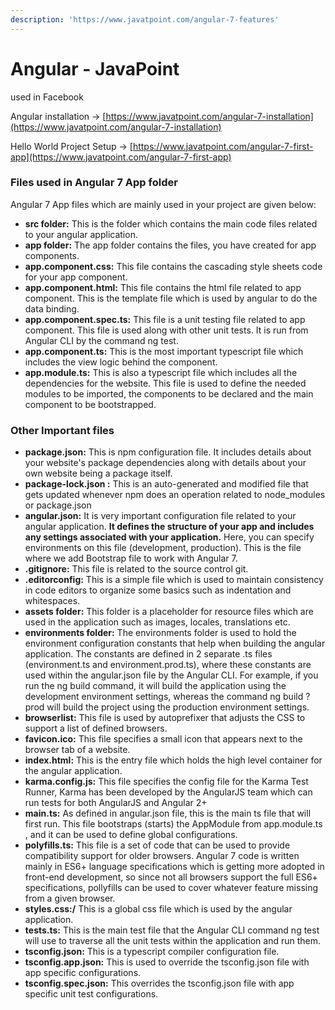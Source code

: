 ```yaml
---
description: 'https://www.javatpoint.com/angular-7-features'
---
```


# Angular - JavaPoint

used in Facebook

Angular installation -&gt; [https://www.javatpoint.com/angular-7-installation](https://www.javatpoint.com/angular-7-installation)

Hello World Project Setup -&gt; [https://www.javatpoint.com/angular-7-first-app](https://www.javatpoint.com/angular-7-first-app)



### Files used in Angular 7 App folder

Angular 7 App files which are mainly used in your project are given below:

* **src folder:** This is the folder which contains the main code files related to your angular application.
* **app folder:** The app folder contains the files, you have created for app components.
* **app.component.css:** This file contains the cascading style sheets code for your app component.
* **app.component.html:** This file contains the html file related to app component. This is the template file which is used by angular to do the data binding.
* **app.component.spec.ts:** This file is a unit testing file related to app component. This file is used along with other unit tests. It is run from Angular CLI by the command ng test.
* **app.component.ts:** This is the most important typescript file which includes the view logic behind the component.
* **app.module.ts:** This is also a typescript file which includes all the dependencies for the website. This file is used to define the needed modules to be imported, the components to be declared and the main component to be bootstrapped.



### Other Important files

* **package.json:** This is npm configuration file. It includes details about your website's package dependencies along with details about your own website being a package itself.
* **package-lock.json :** This is an auto-generated and modified file that gets updated whenever npm does an operation related to node\_modules or package.json
* **angular.json:** It is very important configuration file related to your angular application. **It defines the structure of your app and includes any settings associated with your application.** Here, you can specify environments on this file \(development, production\). This is the file where we add Bootstrap file to work with Angular 7.
* **.gitignore:** This file is related to the source control git.
* **.editorconfig:** This is a simple file which is used to maintain consistency in code editors to organize some basics such as indentation and whitespaces.
* **assets folder:** This folder is a placeholder for resource files which are used in the application such as images, locales, translations etc.
* **environments folder:** The environments folder is used to hold the environment configuration constants that help when building the angular application. The constants are defined in 2 separate .ts files \(environment.ts and environment.prod.ts\), where these constants are used within the angular.json file by the Angular CLI. For example, if you run the ng build command, it will build the application using the development environment settings, whereas the command ng build ?prod will build the project using the production environment settings.
* **browserlist:** This file is used by autoprefixer that adjusts the CSS to support a list of defined browsers.
* **favicon.ico:** This file specifies a small icon that appears next to the browser tab of a website.
* **index.html:** This is the entry file which holds the high level container for the angular application.
* **karma.config.js:** This file specifies the config file for the Karma Test Runner, Karma has been developed by the AngularJS team which can run tests for both AngularJS and Angular 2+
* **main.ts:** As defined in angular.json file, this is the main ts file that will first run. This file bootstraps \(starts\) the AppModule from app.module.ts , and it can be used to define global configurations.
* **polyfills.ts:** This file is a set of code that can be used to provide compatibility support for older browsers. Angular 7 code is written mainly in ES6+ language specifications which is getting more adopted in front-end development, so since not all browsers support the full ES6+ specifications, pollyfills can be used to cover whatever feature missing from a given browser.
* **styles.css:/** This is a global css file which is used by the angular application.
* **tests.ts:** This is the main test file that the Angular CLI command ng test will use to traverse all the unit tests within the application and run them.
* **tsconfig.json:** This is a typescript compiler configuration file.
* **tsconfig.app.json:** This is used to override the tsconfig.json file with app specific configurations.
* **tsconfig.spec.json:** This overrides the tsconfig.json file with app specific unit test configurations.

